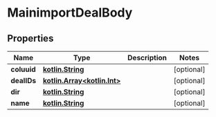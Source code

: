 # MainimportDealBody

## Properties
Name | Type | Description | Notes
------------ | ------------- | ------------- | -------------
**coluuid** | [**kotlin.String**](.md) |  |  [optional]
**dealIDs** | [**kotlin.Array&lt;kotlin.Int&gt;**](.md) |  |  [optional]
**dir** | [**kotlin.String**](.md) |  |  [optional]
**name** | [**kotlin.String**](.md) |  |  [optional]
